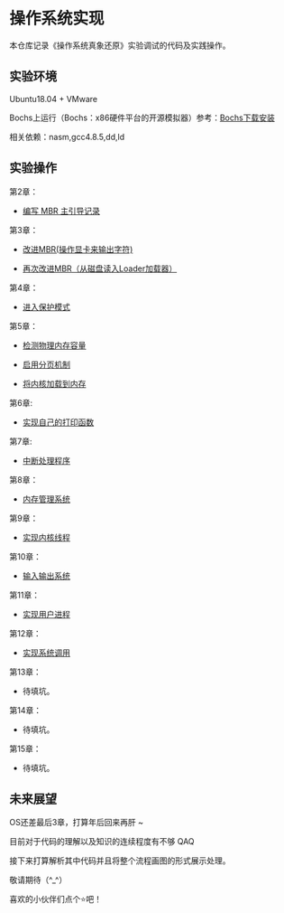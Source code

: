 # 操作系统实现

本仓库记录《操作系统真象还原》实验调试的代码及实践操作。

## 实验环境

Ubuntu18.04 + VMware

Bochs上运行（Bochs：x86硬件平台的开源模拟器）参考：[Bochs下载安装](https://blog.csdn.net/weixin_42888638/article/details/128547917?spm=1001.2014.3001.5501)

相关依赖：nasm,gcc4.8.5,dd,ld

## 实验操作

第2章：

- [编写 MBR 主引导记录](https://blog.csdn.net/weixin_42888638/article/details/128554676)

第3章：

- [改进MBR(操作显卡来输出字符)](https://blog.csdn.net/weixin_42888638/article/details/128560967)

- [再次改进MBR（从磁盘读入Loader加载器）](https://blog.csdn.net/weixin_42888638/article/details/128564552)

第4章：

- [进入保护模式](https://blog.csdn.net/weixin_42888638/article/details/128581501)

第5章：

- [检测物理内存容量](https://blog.csdn.net/weixin_42888638/article/details/128588133)

- [启用分页机制](https://blog.csdn.net/weixin_42888638/article/details/128595153)
- [将内核加载到内存](https://blog.csdn.net/weixin_42888638/article/details/128599089)

第6章:

- [实现自己的打印函数](https://blog.csdn.net/weixin_42888638/article/details/128601347)

第7章:

- [中断处理程序](https://blog.csdn.net/weixin_42888638/article/details/128610791)

第8章：

- [内存管理系统](https://blog.csdn.net/weixin_42888638/article/details/128627195)

第9章：

- [实现内核线程](https://blog.csdn.net/weixin_42888638/article/details/128642259)

第10章：

- [输入输出系统](https://blog.csdn.net/weixin_42888638/article/details/128657363)

第11章：

- [实现用户进程](https://blog.csdn.net/weixin_42888638/article/details/128671846)

第12章：

- [实现系统调用](https://blog.csdn.net/weixin_42888638/article/details/128680893)

第13章：

- 待填坑。

第14章：

- 待填坑。

第15章：

- 待填坑。

## 未来展望

OS还差最后3章，打算年后回来再肝 ~

目前对于代码的理解以及知识的连续程度有不够 QAQ

接下来打算解析其中代码并且将整个流程画图的形式展示处理。

敬请期待（^_^）



喜欢的小伙伴们点个⭐吧！


